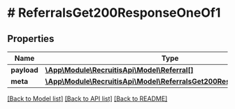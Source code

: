 # # ReferralsGet200ResponseOneOf1

## Properties

Name | Type | Description | Notes
------------ | ------------- | ------------- | -------------
**payload** | [**\App\Module\RecruitisApi\Model\Referral[]**](Referral.md) |  | [optional]
**meta** | [**\App\Module\RecruitisApi\Model\ReferralsGet200ResponseOneOf1Meta**](ReferralsGet200ResponseOneOf1Meta.md) |  | [optional]

[[Back to Model list]](../../README.md#models) [[Back to API list]](../../README.md#endpoints) [[Back to README]](../../README.md)
